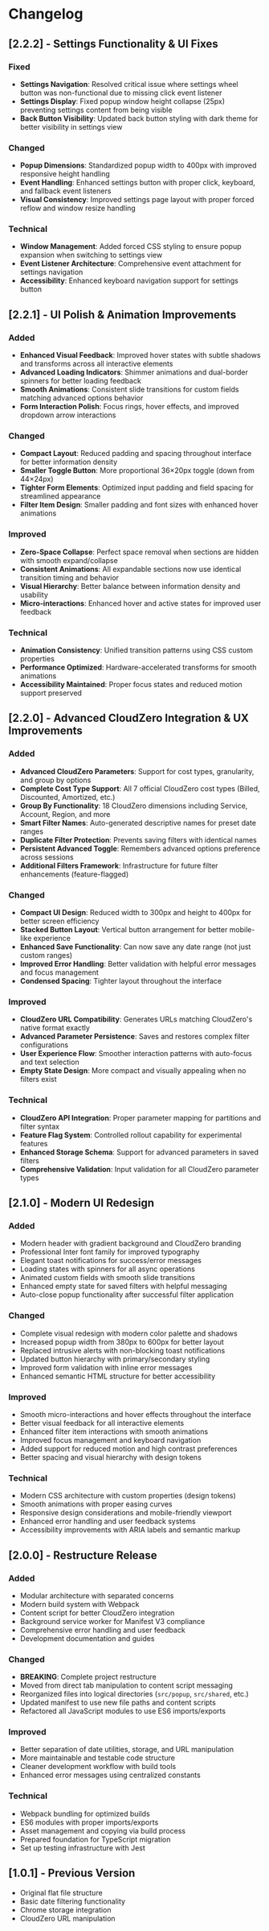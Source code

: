 # Changelog

## [2.2.2] - Settings Functionality & UI Fixes

### Fixed
- **Settings Navigation**: Resolved critical issue where settings wheel button was non-functional due to missing click event listener
- **Settings Display**: Fixed popup window height collapse (25px) preventing settings content from being visible  
- **Back Button Visibility**: Updated back button styling with dark theme for better visibility in settings view

### Changed
- **Popup Dimensions**: Standardized popup width to 400px with improved responsive height handling
- **Event Handling**: Enhanced settings button with proper click, keyboard, and fallback event listeners
- **Visual Consistency**: Improved settings page layout with proper forced reflow and window resize handling

### Technical
- **Window Management**: Added forced CSS styling to ensure popup expansion when switching to settings view
- **Event Listener Architecture**: Comprehensive event attachment for settings navigation
- **Accessibility**: Enhanced keyboard navigation support for settings button

## [2.2.1] - UI Polish & Animation Improvements

### Added
- **Enhanced Visual Feedback**: Improved hover states with subtle shadows and transforms across all interactive elements
- **Advanced Loading Indicators**: Shimmer animations and dual-border spinners for better loading feedback
- **Smooth Animations**: Consistent slide transitions for custom fields matching advanced options behavior
- **Form Interaction Polish**: Focus rings, hover effects, and improved dropdown arrow interactions

### Changed
- **Compact Layout**: Reduced padding and spacing throughout interface for better information density
- **Smaller Toggle Button**: More proportional 36×20px toggle (down from 44×24px)
- **Tighter Form Elements**: Optimized input padding and field spacing for streamlined appearance
- **Filter Item Design**: Smaller padding and font sizes with enhanced hover animations

### Improved
- **Zero-Space Collapse**: Perfect space removal when sections are hidden with smooth expand/collapse
- **Consistent Animations**: All expandable sections now use identical transition timing and behavior
- **Visual Hierarchy**: Better balance between information density and usability
- **Micro-interactions**: Enhanced hover and active states for improved user feedback

### Technical
- **Animation Consistency**: Unified transition patterns using CSS custom properties
- **Performance Optimized**: Hardware-accelerated transforms for smooth animations
- **Accessibility Maintained**: Proper focus states and reduced motion support preserved

## [2.2.0] - Advanced CloudZero Integration & UX Improvements

### Added
- **Advanced CloudZero Parameters**: Support for cost types, granularity, and group by options
- **Complete Cost Type Support**: All 7 official CloudZero cost types (Billed, Discounted, Amortized, etc.)
- **Group By Functionality**: 18 CloudZero dimensions including Service, Account, Region, and more
- **Smart Filter Names**: Auto-generated descriptive names for preset date ranges
- **Duplicate Filter Protection**: Prevents saving filters with identical names
- **Persistent Advanced Toggle**: Remembers advanced options preference across sessions
- **Additional Filters Framework**: Infrastructure for future filter enhancements (feature-flagged)

### Changed
- **Compact UI Design**: Reduced width to 300px and height to 400px for better screen efficiency
- **Stacked Button Layout**: Vertical button arrangement for better mobile-like experience
- **Enhanced Save Functionality**: Can now save any date range (not just custom ranges)
- **Improved Error Handling**: Better validation with helpful error messages and focus management
- **Condensed Spacing**: Tighter layout throughout the interface

### Improved
- **CloudZero URL Compatibility**: Generates URLs matching CloudZero's native format exactly
- **Advanced Parameter Persistence**: Saves and restores complex filter configurations
- **User Experience Flow**: Smoother interaction patterns with auto-focus and text selection
- **Empty State Design**: More compact and visually appealing when no filters exist

### Technical
- **CloudZero API Integration**: Proper parameter mapping for partitions and filter syntax
- **Feature Flag System**: Controlled rollout capability for experimental features
- **Enhanced Storage Schema**: Support for advanced parameters in saved filters
- **Comprehensive Validation**: Input validation for all CloudZero parameter types

## [2.1.0] - Modern UI Redesign

### Added
- Modern header with gradient background and CloudZero branding
- Professional Inter font family for improved typography
- Elegant toast notifications for success/error messages
- Loading states with spinners for all async operations
- Animated custom fields with smooth slide transitions
- Enhanced empty state for saved filters with helpful messaging
- Auto-close popup functionality after successful filter application

### Changed
- Complete visual redesign with modern color palette and shadows
- Increased popup width from 380px to 600px for better layout
- Replaced intrusive alerts with non-blocking toast notifications
- Updated button hierarchy with primary/secondary styling
- Improved form validation with inline error messages
- Enhanced semantic HTML structure for better accessibility

### Improved
- Smooth micro-interactions and hover effects throughout the interface
- Better visual feedback for all interactive elements
- Enhanced filter item interactions with smooth animations
- Improved focus management and keyboard navigation
- Added support for reduced motion and high contrast preferences
- Better spacing and visual hierarchy with design tokens

### Technical
- Modern CSS architecture with custom properties (design tokens)
- Smooth animations with proper easing curves
- Responsive design considerations and mobile-friendly viewport
- Enhanced error handling and user feedback systems
- Accessibility improvements with ARIA labels and semantic markup

## [2.0.0] - Restructure Release

### Added
- Modular architecture with separated concerns
- Modern build system with Webpack
- Content script for better CloudZero integration
- Background service worker for Manifest V3 compliance
- Comprehensive error handling and user feedback
- Development documentation and guides

### Changed
- **BREAKING**: Complete project restructure
- Moved from direct tab manipulation to content script messaging
- Reorganized files into logical directories (`src/popup`, `src/shared`, etc.)
- Updated manifest to use new file paths and content scripts
- Refactored all JavaScript modules to use ES6 imports/exports

### Improved
- Better separation of date utilities, storage, and URL manipulation
- More maintainable and testable code structure
- Cleaner development workflow with build tools
- Enhanced error messages using centralized constants

### Technical
- Webpack bundling for optimized builds
- ES6 modules with proper imports/exports
- Asset management and copying via build process
- Prepared foundation for TypeScript migration
- Set up testing infrastructure with Jest

## [1.0.1] - Previous Version
- Original flat file structure
- Basic date filtering functionality
- Chrome storage integration
- CloudZero URL manipulation